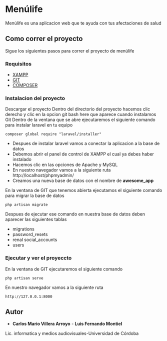 # Menúlife

Menúlife es una aplicacion web que te ayuda con tus afectaciones de salud

## Como correr el proyecto

Sigue los siguientes pasos para correr el proyecto de menúlife

### Requisitos
* [XAMPP](https://www.apachefriends.org/es/download.html)
* [GIT](Https://git-scm.com/downloads) 
* [COMPOSER](https://getcomposer.org/download/)


### Instalacion del proyecto

Descargar el proyecto
Dentro del directorio del proyecto hacemos clic derecho y clic en la opcion git bash here que aparece cuando instalamos Git
Dentro de la ventana que se abre ejecutaremos el siguiente comando para instalar laravel en tu equipo
```
composer global require "laravel/installer"
```
* Despues de instalar laravel vamos a conectar la aplicacion a la base de datos
* Debemos abrir el panel de control de XAMPP el cual ya debes haber instalado 
* Hacemos clic en las opciones de Apache y MySQL
* En nuestro navegador vamos a la siguiente ruta http://localhost/phpmyadmin/
* Creamos una nueva base de datos con el nombre de **awesome_app**

En la ventana de GIT que tenemos abierta ejecutamos el siguiente comando para migrar la base de datos

```
php artisan migrate
```
Despues de ejecutar ese comando en nuestra base de datos deben aparecer las siguientes tablas 
* migrations 
* password_resets 
* renal social_accounts
* users
### Ejecutar y ver el proyeccto
En la ventana de GIT ejecutaremos el siguiente comando
```
php artisan serve
```
En nuestro navegador vamos a la siguiente ruta
```
http://127.0.0.1:8000
```
## Autor

* **Carlos Mario Villera Arroyo** - **Luis Fernando Montiel**

Lic. informatica y medios audiovisuales-Universidad de Córdoba


